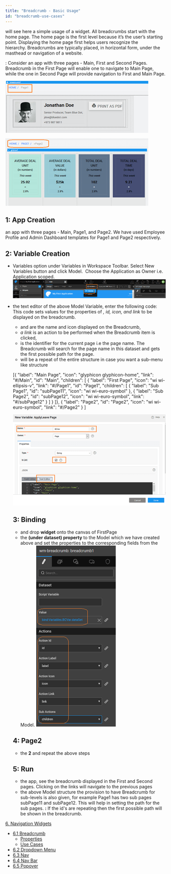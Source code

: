 ```yaml
---
title: "Breadcrumb - Basic Usage"
id: "breadcrumb-use-cases"
---
```


will see here a simple usage of a widget. All breadcrumbs start with the home page. The home page is the first level because it’s the user’s starting point. Displaying the home page first helps users recognize the hierarchy. Breadcrumbs are typically placed, in horizontal form, under the masthead or navigation of a website.

: Consider an app with three pages - Main, First and Second Pages. Breadcrumb in the First Page will enable one to navigate to Main Page, while the one in Second Page will provide navigation to First and Main Page.

[![](../assets/bc_run1.png)](../assets/bc_run1.png)

[![](../assets/bc_run2.png)](../assets/bc_run2.png)

## 1: App Creation

an app with three pages - Main, Page1, and Page2. We have used Employee Profile and Admin Dashboard templates for Page1 and Page2 respectively.

## 2: Variable Creation

- Variables option under Variables in Workspace Toolbar. Select New Variables button and click Model.  Choose the Application as Owner i.e. Application scoped. [![](../assets/Var_create.png)](../assets/Var_create.png)
- the text editor of the above Model Variable, enter the following code: This code sets values for the properties of _, id, icon, and link_ to be displayed on the breadcrumb.
    
    - and are the name and icon displayed on the Breadcrumb,
    - _a link_ is an action to be performed when the Breadcrumb item is clicked,
    - is the identifier for the current page i.e the page name. The Breadcrumb will search for the page name in this dataset and gets the first possible path for the page.
    - will be a repeat of the entire structure in case you want a sub-menu like structure
    
    \[{
      "label": "Main Page",
      "icon": "glyphicon glyphicon-home",
      "link": "#/Main",
      "id": "Main",
      "children": \[
        {
          "label": "First Page",
          "icon": "wi wi-ellipsis-v",
          "link": "#/Page1",
          "id": "Page1",
          "children": \[
            {
              "label": "Sub Page1",
              "id": "subPage11",
              "icon": "wi wi-euro-symbol"
            },
            {
              "label": "Sub Page2",
              "id": "subPage12",
              "icon": "wi wi-euro-symbol",
              "link": "#/subPage12"
            }
          \]
        }
        \]},
        {
          "label": "Page2",
          "id": "Page2",
          "icon": "wi wi-euro-symbol",
          "link": "#/Page2"
        }
      \]
    
    [![](../assets/bc_var.png)](../assets/bc_var.png)
    
    ## 3: Binding
    
    - and drop **widget** onto the canvas of FirstPage
    - the **(under dataset) property** to the Model which we have created above and set the properties to the corresponding fields from the Model. [![](../assets/bc_props.png)](../assets/bc_props.png)
    
    ## 4: Page2
    
    - the **2** and repeat the above steps
    
    ## 5: Run
    
    - the app, see the breadcrumb displayed in the First and Second pages. Clicking on the links will navigate to the previous pages
    - the above Model structure the provision to have Breadcrumb for sub-levels is also given, for example Page1 has two sub pages subPage11 and subPage12. This will help in setting the path for the sub pages. **:** If the id's are repeating then the first possible path will be shown in the breadcrumb.

[6\. Navigation Widgets](/learn/app-development/widgets/widget-library/#nav-widgets)

- [6.1 Breadcrumb](/learn/app-development/widgets/navigation/breadcrumb/)
    - [Properties](/learn/app-development/widgets/navigation/breadcrumb/#properties)
    - [Use Cases](/learn/app-development/widgets/navigation/breadcrumb-use-cases/)
- [6.2 Dropdown Menu](/learn/app-development/widgets/navigation/dropdown-menu/)
- [6.3 Nav](/learn/app-development/widgets/navigation/nav/)
- [6.4 Nav Bar](/learn/app-development/widgets/navigation/nav-bar/)
- [6.5 Popover](/learn/app-development/widgets/navigation/popover/)
